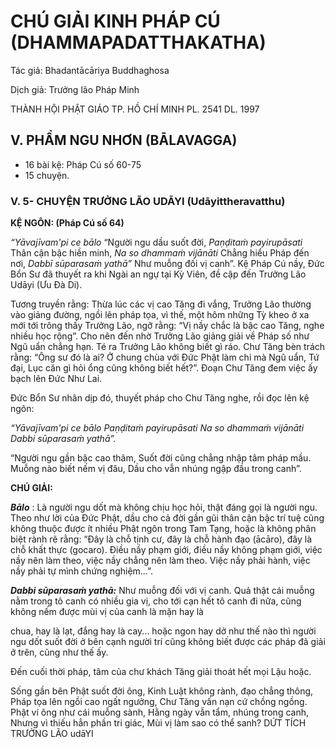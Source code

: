 # CHÚ GIẢI KINH PHÁP CÚ (DHAMMAPADATTHAKATHA)

Tác giả: Bhadantācāriya Buddhaghosa

Dịch giả: Trưởng lão Pháp Minh

THÀNH HỘI PHẬT GIÁO TP. HỒ CHÍ MINH
PL. 2541 DL. 1997

## V. PHẨM NGU NHƠN (BĀLAVAGGA)

- 16 bài kệ: Pháp Cú số 60-75
- 15 chuyện.

### V. 5- CHUYỆN TRƯỞNG LÃO UDĀYI (Udāyittheravatthu)

**KỆ NGÔN: (Pháp Cú số 64)**

_“Yāvajīvam'pi ce bālo_ “Người ngu dầu suốt đời, _Paṇḍitaṁ payirupāsati_ Thân cận bậc hiền minh, _Na so dhammaṁ vijānāti_ Chẳng hiểu Pháp đến nơi, _Dabbī sūparasaṁ yathā”_ Như muỗng đối vị canh”.
Kệ Pháp Cú nầy, Đức Bổn Sư đã thuyết ra khi Ngài an ngự tại Kỳ Viên, đề cập đến Trưởng Lão
Udāyi (Ưu Đà Di).

Tương truyền rằng: Thừa lúc các vị cao Tăng đi vắng, Trưởng Lão thường vào giảng đường, ngồi lên pháp tọa, vì thế, một hôm những Tỳ kheo ở xa mới tới trông thấy Trưởng Lão, ngỡ rằng: “Vị nầy chắc là bậc cao Tăng, nghe nhiều học rộng”. Cho nên đến nhờ Trưởng Lão giảng giải về Pháp số như Ngũ uẩn chẳng hạn. Té ra Trưởng Lão không biết gì ráo. Chư Tăng bèn trách rằng: “Ông sư đó là ai? Ở chung chùa với Đức Phật làm chi mà Ngũ uẩn, Tứ đại, Lục căn gì hỏi ổng cũng không biết hết?”. Đoạn Chư Tăng đem việc ấy bạch lên Đức Như Lai.

Đức Bổn Sư nhân dịp đó, thuyết pháp cho Chư Tăng nghe, rồi đọc lên kệ ngôn:

_“Yāvajīvam'pi ce bālo
Paṇḍitaṁ payirupāsati
Na so dhammaṁ vijānāti
Dabbi sūparasaṁ yathā”._

“Người ngu gần bậc cao thâm,
Suốt đời cũng chẳng nhập tâm pháp mầu.
Muỗng nào biết nếm vị đâu,
Dầu cho vẫn nhúng ngập đầu trong canh”.

**CHÚ GIẢI:**

**_Bālo_** : Là người ngu dốt mà không chịu học hỏi, thật đáng gọi là người ngu. Theo như lời của Đức Phật, dầu cho cả đời gần gũi thân cận bậc trí tuệ cũng không thuộc được ít nhiều Phật ngôn trong Tam Tạng, hoặc là không phân biệt rành rẽ rằng: “Đây là chỗ tịnh cư, đây là chỗ hành đạo (ācāro), đây là chỗ khất thực (gocaro). Điều nầy phạm giới, điều nầy không phạm giới, việc nầy nên làm theo, việc nầy chẳng nên làm theo. Việc nầy phải hành, việc nầy phải tự mình chứng nghiệm...”.

**_Dabbi sūparasaṁ yathā:_** Như muỗng đối với vị canh. Quả thật cái muỗng nằm trong tô canh có nhiều gia vị, cho tới cạn hết tô canh đi nữa, cũng không nếm được mùi vị của canh là mặn hay là

chua, hay là lạt, đắng hay là cay... hoặc ngon hay dở như thế nào thì người ngu dốt suốt đời ở bên cạnh người trí cũng không biết được các pháp đã giải ở trên, cũng như thế ấy.

Đến cuối thời pháp, tâm của chư khách Tăng giải thoát hết mọi Lậu hoặc.

Sống gần bên Phật suốt đời ông,
Kinh Luật không rành, đạo chẳng thông,
Pháp tọa lên ngồi cao ngất ngưởng,
Chư Tăng vấn nạn cứ chồng ngồng.
Phật ví ông như cái muỗng sành,
Hằng ngày vẫn tẩm, nhúng trong canh,
Nhưng vì thiếu hẳn phần tri giác,
Mùi vị làm sao có thể sanh?
DỨT TÍCH TRƯỞNG LÃO udāYI
